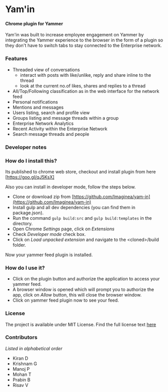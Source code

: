 # Yam'in
#### Chrome plugin for Yammer

Yam'in was built to increase employee engagement on Yammer by integrating the Yammer experience to the browser in the form of a plugin so they don't have to switch tabs to stay connected to the Enterprise network.

### Features
- Threaded view of conversations
	+ interact with posts with like/unlike, reply and share inline to the thread
	+ look at the current no.of likes, shares and replies to a thread
- All/Top/Following classification as in the web interface for the network feed
- Personal notifications
- Mentions and messages
- Users listing, search and profile view
- Groups listing and message threads within a group
- Enterprise Network Analytics
- Recent Activity within the Enterprise Network
- Search message threads and people 

### Developer notes

### How do I install this?

Its published to chrome web store, checkout and install plugin from here [https://goo.gl/qJ5KsX]

Also you can install in developer mode, follow the steps below.

+ Clone or download zip from [https://github.com/Imaginea/yam-in](https://github.com/Imaginea/yam-in)
+ Install gulp and all dev dependencies (you can find them in package.json). 
+ Run the command `gulp build:src` and `gulp build:templates` in the <cloned> directory.
+ Open Chrome *Settings* page, click on *Extensions*
+ Check *Developer mode* check box.
+ Click on *Load unpacked extension* and navigate to the \<cloned\>/build folder.

Now your yammer feed plugin is installed.

### How do I use it?

+ Click on the plugin button and authorize the application to access your yammer feed.
+ A browser window is opened which will prompt you to authorize the app, click on *Allow* button, this will close the browser window.
+ Click on yammer feed plugin now to see your feed.

### License
The project is available under MIT License. Find the full license text [here](./LICENSE.md)

### Contributors 
*Listed in alphabetical order*

- Kiran D
- Krishnam G 
- Manoj P
- Mohan T
- Prabin B
- Risav V
